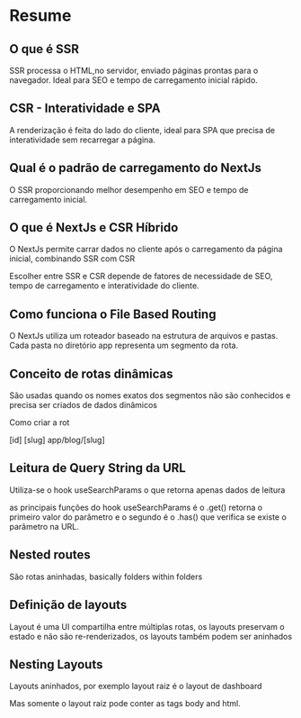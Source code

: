 # Resume

## O que é SSR

SSR processa o HTML,no servidor, enviado páginas prontas para o navegador. Ideal para SEO e tempo de carregamento inicial rápido.

## CSR - Interatividade e SPA

A renderização é feita do lado do cliente, ideal para SPA que precisa de interatividade sem recarregar a página.

## Qual é o padrão de carregamento do NextJs

O SSR proporcionando melhor desempenho em SEO e tempo de carregamento inicial.

## O que é NextJs e CSR Híbrido

O NextJs permite carrar dados no cliente após o carregamento da página inicial, combinando SSR com CSR

Escolher entre SSR e CSR depende de fatores de necessidade de SEO, tempo de carregamento e interatividade do cliente.

## Como funciona o File Based Routing

O NextJs utiliza um roteador baseado na estrutura de arquivos e pastas. Cada pasta no diretório app representa um segmento da rota.

## Conceito de rotas dinâmicas

São usadas quando os nomes exatos dos segmentos não são conhecidos e precisa
ser criados de dados dinâmicos

Como criar a rot

[id] [slug] app/blog/[slug]

## Leitura de Query String da URL

Utiliza-se o hook useSearchParams o que retorna apenas dados de leitura

as principais funções do hook useSearchParams é o .get() retorna o primeiro valor do parâmetro e o segundo é o .has() que verifica se existe o parâmetro na URL.

## Nested routes

São rotas aninhadas, basically folders within folders

## Definição de layouts

Layout é uma UI compartilha entre múltiplas rotas, os layouts preservam
o estado e não são re-renderizados, os layouts também podem ser aninhados

## Nesting Layouts

Layouts aninhados, por exemplo layout raiz é o layout de dashboard

Mas somente o layout raiz pode conter as tags body and html.
